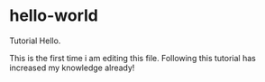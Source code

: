 # hello-world
Tutorial
Hello. 

This is the first time i am editing this file. 
Following this tutorial has increased my knowledge already!
